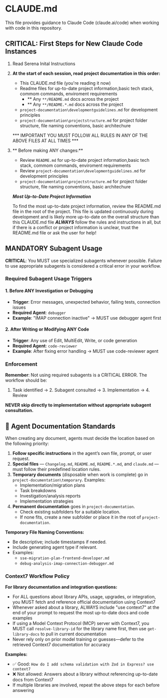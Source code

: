 # CLAUDE.md

This file provides guidance to Claude Code (claude.ai/code) when working with code in this repository.

## CRITICAL: First Steps for New Claude Code Instances

1. Read Serena Inital Instructions

2. **At the start of each session, read project documentation in this order:**
   - This CLAUDE.md file (you're reading it now)
   - Readme files for up-to-date project information,basic tech stack, commom commands, enviroment requirements
     - ** Any `**/README.md` docs across the project
     - ** Any `**/README.*.md` docs across the project
   - `project-documentation\developmentguidelines.md` for development principles
   - `project-documentation\projectstructure.md` for project folder structure, file naming conventions, basic architechure

   *** IMPORTANT YOU MUST FOLLOW ALL RULES IN ANY OF THE ABOVE FILES AT ALL TIMES ***

3. ** Before making ANY changes:**
   - Review `README.md` for up-to-date project information,basic tech stack, commom commands, enviroment requirements
   - Review `project-documentation\developmentguidelines.md` for development principles
   - `project-documentation\projectstructure.md` for project folder structure, file naming conventions, basic architechure

    **_Most Up-to-Date Project Information_**

    To find the most up-to-date project information, review the README.md file in the root of the project. This file is updated continuously during development and is likely more up-to-date on the overall structure than this CLAUDE.md file  ***ALWAYS*** follow the rules and instructions in all, but if there is a conflict or project information is unclear, trust the README.md file or ask the user for help!

## MANDATORY Subagent Usage

**CRITICAL**: You MUST use specialized subagents whenever possible. Failure to use appropriate subagents is considered a critical error in your workflow.

### Required Subagent Usage Triggers

#### 1. **Before ANY Investigation or Debugging**

- **Trigger**: Error messages, unexpected behavior, failing tests, connection issues
- **Required Agent**: `debugger`
- **Example**: "IMAP connection inactive" → MUST use debugger agent first

#### 2. **After Writing or Modifying ANY Code**

- **Trigger**: Any use of Edit, MultiEdit, Write, or code generation
- **Required Agent**: `code-reviewer`
- **Example**: After fixing error handling → MUST use code-reviewer agent

### Enforcement

**Remember**: Not using required subagents is a CRITICAL ERROR. The workflow should be:

1. Task identified → 2. Subagent consulted → 3. Implementation → 4. Review

**NEVER skip directly to implementation without appropriate subagent consultation.**


## 📄 Agent Documentation Standards

When creating any document, agents must decide the location based on the following priority:

1. **Follow specific instructions** in the agent’s own file, prompt, or user request.
2. **Special files** — `Changelog.md`, `README.md`, `README.*.md`, and `claude.md` — must follow their predefined location rules.
3. **Temporary documents** (disposable when work is complete) go in `project-documentation\temporary`. Examples:
    - Implementation/migration plans
    - Task breakdowns
    - Investigation/analysis reports
    - Implementation strategies
4. **Permanent documentation** goes in `project-documentation`.
    - Check existing subfolders for a suitable location.
    - If none fits, create a new subfolder or place it in the root of `project-documentation`.

**Temporary File Naming Conventions:**

- Be descriptive; include timestamps if needed.
- Include generating agent type if relevant.
- Examples:
    - `sse-migration-plan-frontend-developer.md`
    - `debug-analysis-imap-connection-debugger.md`


### Context7 Workflow Policy

**For library documentation and integration questions:**

- For ALL questions about library APIs, usage, upgrades, or integration, you MUST fetch and reference official documentation using Context7
- Whenever asked about a library, ALWAYS include "use context7" at the end of your prompt to request the most up-to-date docs and code examples
- If using a Model Context Protocol (MCP) server with Context7, you MUST call `resolve-library-id` for the library name first, then use `get-library-docs` to pull in current documentation
- Never rely only on prior model training or guesses—defer to the retrieved Context7 documentation for accuracy

**Examples:**

- ✅ Good: `How do I add schema validation with Zod in Express? use context7`
- ❌ Not allowed: Answers about a library without referencing up-to-date docs from Context7
- If multiple libraries are involved, repeat the above steps for each before answering

